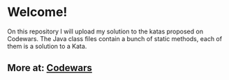 # **Welcome!**

On this repository I will upload my solution to the katas proposed on Codewars.
The Java class files contain a bunch of static methods, each of them is a solution to a Kata.

## More at: [Codewars](https://www.codewars.com)